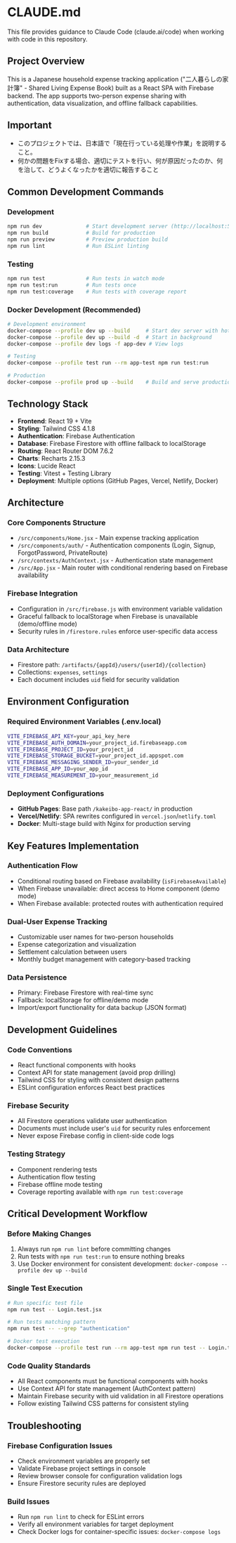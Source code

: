 # CLAUDE.md

This file provides guidance to Claude Code (claude.ai/code) when working with code in this repository.

## Project Overview

This is a Japanese household expense tracking application ("二人暮らしの家計簿" - Shared Living Expense Book) built as a React SPA with Firebase backend. The app supports two-person expense sharing with authentication, data visualization, and offline fallback capabilities.

## Important
- このプロジェクトでは、日本語で「現在行っている処理や作業」を説明すること。
- 何かの問題をFixする場合、適切にテストを行い、何が原因だったのか、何を治して、どうよくなったかを適切に報告すること


## Common Development Commands

### Development
```bash
npm run dev              # Start development server (http://localhost:5173)
npm run build            # Build for production
npm run preview          # Preview production build
npm run lint             # Run ESLint linting
```

### Testing
```bash
npm run test             # Run tests in watch mode
npm run test:run         # Run tests once
npm run test:coverage    # Run tests with coverage report
```

### Docker Development (Recommended)
```bash
# Development environment
docker-compose --profile dev up --build     # Start dev server with hot reload
docker-compose --profile dev up --build -d  # Start in background
docker-compose --profile dev logs -f app-dev # View logs

# Testing
docker-compose --profile test run --rm app-test npm run test:run

# Production
docker-compose --profile prod up --build    # Build and serve production build
```

## Technology Stack

- **Frontend**: React 19 + Vite
- **Styling**: Tailwind CSS 4.1.8
- **Authentication**: Firebase Authentication
- **Database**: Firebase Firestore with offline fallback to localStorage
- **Routing**: React Router DOM 7.6.2
- **Charts**: Recharts 2.15.3
- **Icons**: Lucide React
- **Testing**: Vitest + Testing Library
- **Deployment**: Multiple options (GitHub Pages, Vercel, Netlify, Docker)

## Architecture

### Core Components Structure
- `/src/components/Home.jsx` - Main expense tracking application
- `/src/components/auth/` - Authentication components (Login, Signup, ForgotPassword, PrivateRoute)
- `/src/contexts/AuthContext.jsx` - Authentication state management
- `/src/App.jsx` - Main router with conditional rendering based on Firebase availability

### Firebase Integration
- Configuration in `/src/firebase.js` with environment variable validation
- Graceful fallback to localStorage when Firebase is unavailable (demo/offline mode)
- Security rules in `/firestore.rules` enforce user-specific data access

### Data Architecture
- Firestore path: `/artifacts/{appId}/users/{userId}/{collection}`
- Collections: `expenses`, `settings`
- Each document includes `uid` field for security validation

## Environment Configuration

### Required Environment Variables (.env.local)
```bash
VITE_FIREBASE_API_KEY=your_api_key_here
VITE_FIREBASE_AUTH_DOMAIN=your_project_id.firebaseapp.com
VITE_FIREBASE_PROJECT_ID=your_project_id
VITE_FIREBASE_STORAGE_BUCKET=your_project_id.appspot.com
VITE_FIREBASE_MESSAGING_SENDER_ID=your_sender_id
VITE_FIREBASE_APP_ID=your_app_id
VITE_FIREBASE_MEASUREMENT_ID=your_measurement_id
```

### Deployment Configurations
- **GitHub Pages**: Base path `/kakeibo-app-react/` in production
- **Vercel/Netlify**: SPA rewrites configured in `vercel.json`/`netlify.toml`
- **Docker**: Multi-stage build with Nginx for production serving

## Key Features Implementation

### Authentication Flow
- Conditional routing based on Firebase availability (`isFirebaseAvailable`)
- When Firebase unavailable: direct access to Home component (demo mode)
- When Firebase available: protected routes with authentication required

### Dual-User Expense Tracking
- Customizable user names for two-person households
- Expense categorization and visualization
- Settlement calculation between users
- Monthly budget management with category-based tracking

### Data Persistence
- Primary: Firebase Firestore with real-time sync
- Fallback: localStorage for offline/demo mode
- Import/export functionality for data backup (JSON format)

## Development Guidelines

### Code Conventions
- React functional components with hooks
- Context API for state management (avoid prop drilling)
- Tailwind CSS for styling with consistent design patterns
- ESLint configuration enforces React best practices

### Firebase Security
- All Firestore operations validate user authentication
- Documents must include user's `uid` for security rules enforcement
- Never expose Firebase config in client-side code logs

### Testing Strategy
- Component rendering tests
- Authentication flow testing
- Firebase offline mode testing
- Coverage reporting available with `npm run test:coverage`

## Critical Development Workflow

### Before Making Changes
1. Always run `npm run lint` before committing changes
2. Run tests with `npm run test:run` to ensure nothing breaks
3. Use Docker environment for consistent development: `docker-compose --profile dev up --build`

### Single Test Execution
```bash
# Run specific test file
npm run test -- Login.test.jsx

# Run tests matching pattern
npm run test -- --grep "authentication"

# Docker test execution
docker-compose --profile test run --rm app-test npm run test -- Login.test.jsx
```

### Code Quality Standards
- All React components must be functional components with hooks
- Use Context API for state management (AuthContext pattern)
- Maintain Firebase security with uid validation in all Firestore operations
- Follow existing Tailwind CSS patterns for consistent styling

## Troubleshooting

### Firebase Configuration Issues
- Check environment variables are properly set
- Validate Firebase project settings in console
- Review browser console for configuration validation logs
- Ensure Firestore security rules are deployed

### Build Issues
- Run `npm run lint` to check for ESLint errors
- Verify all environment variables for target deployment
- Check Docker logs for container-specific issues: `docker-compose logs`